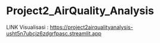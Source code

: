 # Project2_AirQuality_Analysis

LINK Visualisasi : https://project2airqualityanalysis-usht5n7ubcjz6zdgrfpasc.streamlit.app
